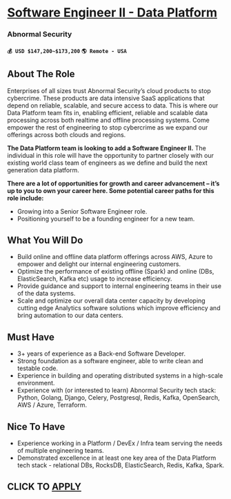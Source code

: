 # [Software Engineer II - Data Platform](https://www.remotewlb.com/apply/software-engineer-ii-data-platform-116281)  
### Abnormal Security  
#### `💰 USD $147,200~$173,200` `🌎 Remote - USA`  

## About The Role

Enterprises of all sizes trust Abnormal Security’s cloud products to stop cybercrime. These products are data intensive SaaS applications that depend on reliable, scalable, and secure access to data. This is where our Data Platform team fits in, enabling efficient, reliable and scalable data processing across both realtime and offline processing systems. Come empower the rest of engineering to stop cybercrime as we expand our offerings across both clouds and regions.

**The Data Platform team is looking to add a Software Engineer II.** The individual in this role will have the opportunity to partner closely with our existing world class team of engineers as we define and build the next generation data platform.

**There are a lot of opportunities for growth and career advancement – it’s up to you to own your career here. Some potential career paths for this role include:**

  * Growing into a Senior Software Engineer role. 
  * Positioning yourself to be a founding engineer for a new team.

## What You Will Do

  * Build online and offline data platform offerings across AWS, Azure to empower and delight our internal engineering customers. 
  * Optimize the performance of existing offline (Spark) and online (DBs, ElasticSearch, Kafka etc) usage to increase efficiency.
  * Provide guidance and support to internal engineering teams in their use of the data systems.
  * Scale and optimize our overall data center capacity by developing cutting edge Analytics software solutions which improve efficiency and bring automation to our data centers.

## Must Have

  * 3+ years of experience as a Back-end Software Developer.
  * Strong foundation as a software engineer, able to write clean and testable code.
  * Experience in building and operating distributed systems in a high-scale environment.
  * Experience with (or interested to learn) Abnormal Security tech stack: Python, Golang, Django, Celery, Postgresql, Redis, Kafka, OpenSearch, AWS / Azure, Terraform.

## Nice To Have

  * Experience working in a Platform / DevEx / Infra team serving the needs of multiple engineering teams.
  * Demonstrated excellence in at least one key area of the Data Platform tech stack - relational DBs, RocksDB, ElasticSearch, Redis, Kafka, Spark.

  
## CLICK TO [APPLY](https://www.remotewlb.com/apply/software-engineer-ii-data-platform-116281)

